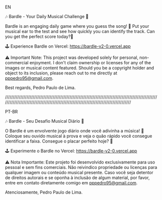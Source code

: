 EN

🎶 Bardle - Your Daily Musical Challenge 🎸

Bardle is an engaging daily game where you guess the song! 🎵 Put your musical ear to the test and see how quickly you can identify the track. Can you get the perfect score today?🎯

🕹️ Experience Bardle on Vercel: https://bardle-v2-0.vercel.app

⚠️ Important Note: This project was developed solely for personal, non-commercial enjoyment. I don't claim ownership or licenses for any of the images or musical content featured. Should you be a copyright holder and object to its inclusion, please reach out to me directly at pppedro95@gmail.com.

Best regards,
Pedro Paulo de Lima.

/////////////////////////////////////////////////////////////////////////////////////////////////////////////////////////////////////////////////////////////////////////////////////

PT-BR

🎶 Bardle - Seu Desafio Musical Diário 🎸

O Bardle é um envolvente jogo diário onde você adivinha a música! 🎵 Coloque seu ouvido musical à prova e veja o quão rápido você consegue identificar a faixa. Consegue o placar perfeito hoje? 🎯

🕹️ Experimente o Bardle no Vercel: https://bardle-v2-0.vercel.app

⚠️ Nota Importante: Este projeto foi desenvolvido exclusivamente para uso pessoal e sem fins comerciais. Não reivindico propriedade ou licenças para qualquer imagem ou conteúdo musical presente. Caso você seja detentor de direitos autorais e se oponha à inclusão de algum material, por favor, entre em contato diretamente comigo em pppedro95@gmail.com.

Atenciosamente,
Pedro Paulo de Lima.
